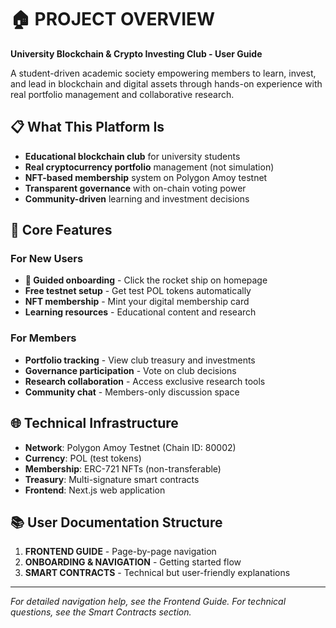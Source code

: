 # 🏠 PROJECT OVERVIEW

**University Blockchain & Crypto Investing Club - User Guide**

A student-driven academic society empowering members to learn, invest, and lead in blockchain and digital assets through hands-on experience with real portfolio management and collaborative research.

## 📋 What This Platform Is

- **Educational blockchain club** for university students
- **Real cryptocurrency portfolio** management (not simulation)
- **NFT-based membership** system on Polygon Amoy testnet
- **Transparent governance** with on-chain voting power
- **Community-driven** learning and investment decisions

## 🎯 Core Features

### For New Users
- **🚀 Guided onboarding** - Click the rocket ship on homepage
- **Free testnet setup** - Get test POL tokens automatically
- **NFT membership** - Mint your digital membership card
- **Learning resources** - Educational content and research

### For Members
- **Portfolio tracking** - View club treasury and investments
- **Governance participation** - Vote on club decisions
- **Research collaboration** - Access exclusive research tools
- **Community chat** - Members-only discussion space

## 🌐 Technical Infrastructure

- **Network**: Polygon Amoy Testnet (Chain ID: 80002)
- **Currency**: POL (test tokens)
- **Membership**: ERC-721 NFTs (non-transferable)
- **Treasury**: Multi-signature smart contracts
- **Frontend**: Next.js web application

## 📚 User Documentation Structure

1. **FRONTEND GUIDE** - Page-by-page navigation
2. **ONBOARDING & NAVIGATION** - Getting started flow
3. **SMART CONTRACTS** - Technical but user-friendly explanations

---

*For detailed navigation help, see the Frontend Guide.*
*For technical questions, see the Smart Contracts section.*
